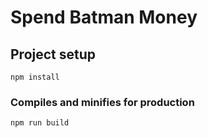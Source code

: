 # Spend Batman Money

## Project setup
```
npm install
```

### Compiles and minifies for production
```
npm run build
```
